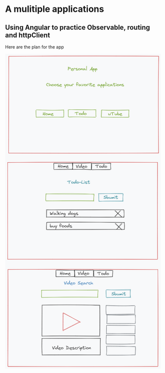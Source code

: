 # A mulitiple applications

## Using Angular to practice Observable, routing and httpClient
Here are the plan for the app

![image](https://github.com/gswliang/handy-app/blob/main/app_plan.png)

